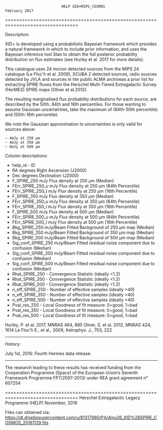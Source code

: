                               HELP XID+MIPS_COSMOS                 February 2017
================================================================================

Description:

  XID+ is developed using a probabilistic Bayesian framework which provides
  a natural framework in which to include prior information, and uses the
  Bayesian inference tool Stan to obtain the full posterior probability
  distribution on flux estimates (see Hurley et al. 2017 for more details).


  This catalogue uses 24 micron detected sources from the MIPS 24 catalogue (Le
  Floc'h et al. 2009), SCUBA 2 detected sources, radio sources detected by JVLA 
  and sources in hte public ALMA archiveas a prior list for extracting SPIRE 
  fluxes from the Herschel Multi-Tiered Extragalactic Survey (HerMES) SPIRE 
  maps (Oliver et al.2012).


  The resulting marginalised flux probability distributions for each source, are
  described by the 50th, 84th and 16th percentiles. For those wanting to assume
  Gaussian uncertainties, take the maximum of (84th-50th percentile) and
  (50th-16th percentile).


  We note the Gaussian approximation to uncertainties is only valid for sources
  above:
  
    ~ 4mJy at 250 µm
    ~ 4mJy at 350 µm
    ~ 6mJy at 500 µm

Column descriptions:

  * help_id                    -  ID
  * RA                   degrees  Right Ascension (J2000)
  * Dec                  degrees  Declination (J2000)
  * F_SPIRE_250              mJy  Flux density at 250 µm (Median)
  * FErr_SPIRE_250_u         mJy  Flux density at 250 µm (84th Percentile)
  * FErr_SPIRE_250_l         mJy  Flux density at 250 µm (16th Percentile)
  * F_SPIRE_350              mJy  Flux density at 350 µm (Median)
  * FErr_SPIRE_350_u         mJy  Flux density at 350 µm (84th Percentile)
  * FErr_SPIRE_350_l         mJy  Flux density at 350 µm (16th Percentile)
  * F_SPIRE_500              mJy  Flux density at 500 µm (Median)
  * FErr_SPIRE_500_u         mJy  Flux density at 500 µm (84th Percentile)
  * FErr_SPIRE_500_l         mJy  Flux density at 500 µm (16th Percentile)
  * Bkg_SPIRE_250       mJy/Beam  Fitted Background of 250 µm map (Median)
  * Bkg_SPIRE_350       mJy/Beam  Fitted Background of 350 µm map (Median)
  * Bkg_SPIRE_500       mJy/Beam  Fitted Background of 500 µm map (Median)
  * Sig_conf_SPIRE_250  mJy/Beam  Fitted residual noise component due to confusion (Median)
  * Sig_conf_SPIRE_350  mJy/Beam  Fitted residual noise component due to confusion (Median)
  * Sig_conf_SPIRE_500  mJy/Beam  Fitted residual noise component due to confusion (Median)
  * Rhat_SPIRE_250             -  Convergence Statistic (ideally <1.2)
  * Rhat_SPIRE_350             -  Convergence Statistic (ideally <1.2)
  * Rhat_SPIRE_500             -  Convergence Statistic (ideally <1.2)
  * n_eff_SPIRE_250            -  Number of effective samples (ideally >40)
  * n_eff_SPIRE_350            -  Number of effective samples (ideally >40)
  * n_eff_SPIRE_500            -  Number of effective samples (ideally >40)
  * Pval_res_250		     -	Local Goodness of fit measure: 0=good, 1=bad
  * Pval_res_350		     -	Local Goodness of fit measure: 0=good, 1=bad
  * Pval_res_500		     -	Local Goodness of fit measure: 0=good, 1=bad


  Hurley, P.  et al. 2017, MNRAS 464, 885
  Oliver, S. et al. 2012, MNRAS 424, 1614
  Le Floc’h E., et al., 2009, Astrophys. J., 703, 222

--------------------------------------------------------------------------------

History:

 July 1st, 2016: Fourth Hermes data release.

--------------------------------------------------------------------------------

The research leading to these results has received funding from the Cooperation
Programme (Space) of the European Union’s Seventh Framework Programme
FP7/2007-2013/ under REA grant agreement n° 607254

================================================================================
Herschel Extragalactic Legacy Programme (HELP)                     November, 2016

Files can obtained via:
https://dl.dropboxusercontent.com/u/81317960/P4/dmu26_XID%2BSPIRE_COSMOS_20161129.fits
